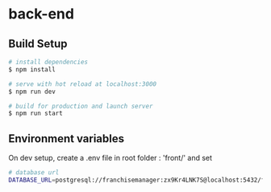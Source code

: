 # back-end

## Build Setup

```bash
# install dependencies
$ npm install

# serve with hot reload at localhost:3000
$ npm run dev

# build for production and launch server
$ npm run start
```

## Environment variables
On dev setup, create a .env file in root folder : 'front/' and set
```bash
# database url
DATABASE_URL=postgresql://franchisemanager:zx9Kr4LNK7S@localhost:5432/franchisesmanagement
```
